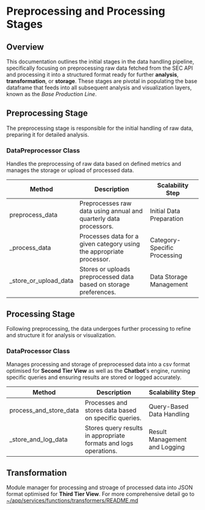 # Preprocessing and Processing Stages

## Overview

This documentation outlines the initial stages in the data handling pipeline, specifically focusing on preprocessing raw data fetched from the SEC API and processing it into a structured format ready for further **analysis**, **transformation**, or **storage**. These stages are pivotal in populating the base dataframe that feeds into all subsequent analysis and visualization layers, known as the _Base Production Line_.

## Preprocessing Stage

The preprocessing stage is responsible for the initial handling of raw data, preparing it for detailed analysis.

### DataPreprocessor Class

Handles the preprocessing of raw data based on defined metrics and manages the storage or upload of processed data.

| Method                | Description                                                    | Scalability Step         |
|-----------------------|----------------------------------------------------------------|--------------------------|
| preprocess_data       | Preprocesses raw data using annual and quarterly data processors. | Initial Data Preparation |
| _process_data         | Processes data for a given category using the appropriate processor. | Category-Specific Processing |
| _store_or_upload_data | Stores or uploads preprocessed data based on storage preferences. | Data Storage Management  |

## Processing Stage

Following preprocessing, the data undergoes further processing to refine and structure it for analysis or visualization.

### DataProcessor Class

Manages processing and storage of preprocessed data into a csv format optimised for **Second Tier View** as well as the **Chatbot**'s engine, running specific queries and ensuring results are stored or logged accurately.

| Method                    | Description                                                     | Scalability Step           |
|---------------------------|-----------------------------------------------------------------|----------------------------|
| process_and_store_data    | Processes and stores data based on specific queries.             | Query-Based Data Handling |
| _store_and_log_data       | Stores query results in appropriate formats and logs operations. | Result Management and Logging |



## Transformation 
Module manager for processing and stroage of processed data into JSON format optimised for **Third Tier View**. For more comprehensive detail go to [~/app/services/functions/transformers/README.md]()

